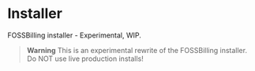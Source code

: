 # Installer
FOSSBilling installer - Experimental, WIP.

> **Warning**
> This is an experimental rewrite of the FOSSBilling installer. Do NOT use live production installs!
